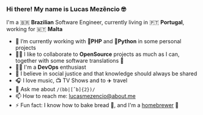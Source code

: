 ### Hi there! My name is Lucas Mezêncio 🤓

I'm a 🇧🇷 **Brazilian** Software Engineer, currently living in 🇵🇹 **Portugal**, working for 🇲🇹 **Malta**

- 🔭 I’m currently working with 🐘**PHP** and 🐍**Python** in some personal projects
- 🤹‍♀️ I like to collaborate to **OpenSource** projects as much as I can, together with some software translations 🔣
- 👨‍💻 I'm a **DevOps** enthusiast
- 🤼 I believe in social justice and that knowledge should always be shared
- 🎧 I love music, 📺 TV Shows and to ✈️ travel
- 💬 Ask me about `/(bb|[ˆb]{2})/`
- 📫 How to reach me: [lucasmezencio@about.me](https://about.me/lucasmezencio)
- ⚡ Fun fact: I know how to bake bread 🥖, and I'm a [homebrewer](https://gugz.beer) 🍺

<!--
**lucasmezencio/lucasmezencio** is a ✨ _special_ ✨ repository because its `README.md` (this file) appears on your GitHub profile.

Here are some ideas to get you started:

- 🔭 I’m currently working on ...
- 🌱 I’m currently learning ...
- 👯 I’m looking to collaborate on ...
- 🤔 I’m looking for help with ...
- 💬 Ask me about ...
- 📫 How to reach me: ...
- 😄 Pronouns: ...
- ⚡ Fun fact: ...
-->
